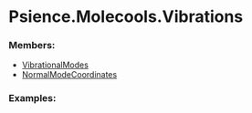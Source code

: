 # <a id="Psience.Molecools.Vibrations">Psience.Molecools.Vibrations</a>
    


### Members:

  - [VibrationalModes](Vibrations/VibrationalModes.md)
  - [NormalModeCoordinates](Vibrations/NormalModeCoordinates.md)

### Examples:


